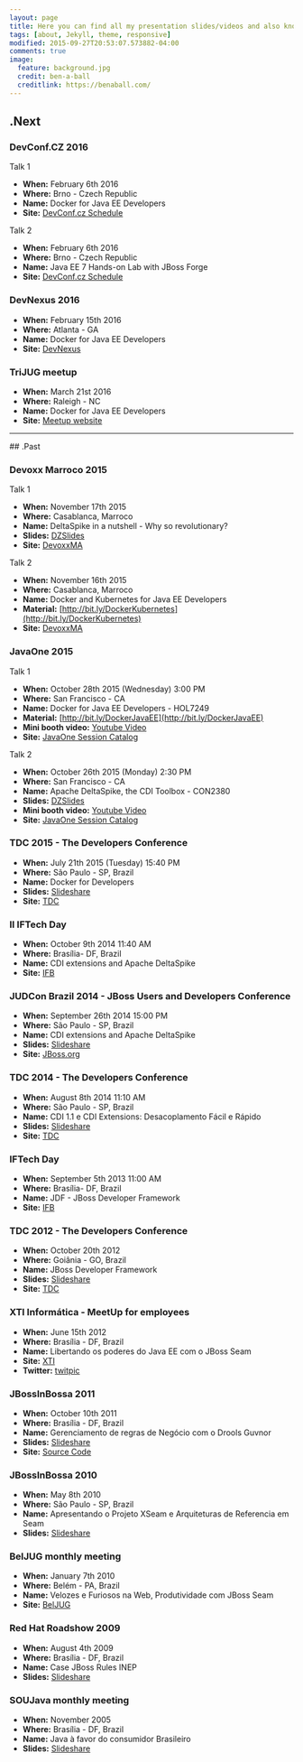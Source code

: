 ```yaml
---
layout: page
title: Here you can find all my presentation slides/videos and also know where you can find me in the future.
tags: [about, Jekyll, theme, responsive]
modified: 2015-09-27T20:53:07.573882-04:00
comments: true
image:
  feature: background.jpg
  credit: ben-a-ball
  creditlink: https://benaball.com/
---
```


## .Next


### DevConf.CZ 2016

Talk 1

- **When:** February 6th 2016
- **Where:** Brno - Czech Republic
- **Name:** Docker for Java EE Developers
- **Site:** [DevConf.cz Schedule](https://devconfcz2016.sched.org/event/5m0d/docker-for-java-ee-developers)

Talk 2

- **When:** February 6th 2016
- **Where:** Brno - Czech Republic
- **Name:** Java EE 7 Hands-on Lab with JBoss Forge
- **Site:** [DevConf.cz Schedule](https://devconfcz2016.sched.org/event/5m0x/java-ee-7-hands-on-lab-with-jboss-forge)

### DevNexus 2016
- **When:** February 15th 2016
- **Where:** Atlanta - GA
- **Name:** Docker for Java EE Developers
- **Site:** [DevNexus](https://www.devnexus.com/s/devnexus2016/presentations#id-5423)

### TriJUG meetup
- **When:** March 21st 2016
- **Where:** Raleigh - NC
- **Name:** Docker for Java EE Developers
- **Site:** [Meetup website](http://www.meetup.com/pt-BR/Triangle-Java-Users-Group/events/226005003/?eventId=226005003)

<hr>
## .Past

### Devoxx Marroco 2015

Talk 1

- **When:** November 17th 2015
- **Where:** Casablanca, Marroco
- **Name:** DeltaSpike in a nutshell - Why so revolutionary?
- **Slides:** [DZSlides](http://rafabene.com/deltaspike-cdi-toolbox/)
- **Site:** [DevoxxMA](http://cfp.devoxx.ma/2015/talk/CLL-0718/DeltaSpike_in_a_nutshell_-_Why_so_revolutionary%3F)

Talk 2

- **When:** November 16th 2015
- **Where:** Casablanca, Marroco
- **Name:** Docker and Kubernetes for Java EE Developers
- **Material:** [http://bit.ly/DockerKubernetes](http://bit.ly/DockerKubernetes)
- **Site:** [DevoxxMA](http://cfp.devoxx.ma/2015/talk/KWW-1312/Docker_and_Kubernetes_for_Java_EE_Developers)

### JavaOne 2015

Talk 1

- **When:** October 28th 2015 (Wednesday) 3:00 PM
- **Where:** San Francisco - CA
- **Name:** Docker for Java EE Developers - HOL7249
- **Material:** [http://bit.ly/DockerJavaEE](http://bit.ly/DockerJavaEE)
- **Mini booth video:** [Youtube Video](https://www.youtube.com/watch?v=pxVPkfT8DKo)
- **Site:** [JavaOne Session Catalog](https://events.rainfocus.com/oow15/catalog/oracle.jsp?search=HOL7249&search.event=openworldEvent&search.event=javaoneEvent)

Talk 2

- **When:** October 26th 2015 (Monday) 2:30 PM
- **Where:** San Francisco - CA
- **Name:** Apache DeltaSpike, the CDI Toolbox - CON2380
- **Slides:** [DZSlides](http://rafabene.com/deltaspike-cdi-toolbox/)
- **Mini booth video:** [Youtube Video](https://www.youtube.com/watch?v=3McmEi3cs_s)
- **Site:** [JavaOne Session Catalog](https://events.rainfocus.com/oow15/catalog/oracle.jsp?search=CON2380&search.event=javaoneEvent)

### TDC 2015 - The Developers Conference
- **When:** July 21th 2015 (Tuesday) 15:40 PM
- **Where:** São Paulo - SP, Brazil
- **Name:** Docker for Developers
- **Slides:** [Slideshare](http://www.slideshare.net/RafaelBenevides1/docker-for-java-developers)
- **Site:** [TDC](http://www.thedevelopersconference.com.br/tdc/2014/saopaulo/trilha-devops)

### II IFTech Day
- **When:** October 9th 2014  11:40 AM
- **Where:** Brasília- DF, Brazil
- **Name:** CDI extensions and Apache DeltaSpike
- **Site:** [IFB](http://www.ifb.edu.br/reitoria/reitoria/noticiasreitoria/7710-ifb-realiza-ii-iftechday)

### JUDCon Brazil 2014 - JBoss Users and Developers Conference
- **When:** September 26th 2014  15:00 PM
- **Where:** São Paulo - SP, Brazil
- **Name:** CDI extensions and Apache DeltaSpike
- **Slides:** [Slideshare](http://www.slideshare.net/RafaelBenevides1/cdi-extensions-e-deltaspike)
- **Site:** [JBoss.org](http://www.jboss.org/pt_BR/events/JUDCon/2014/brazil/agenda.html#CDI)

### TDC  2014 - The Developers Conference
- **When:** August 8th 2014  11:10 AM
- **Where:** São Paulo - SP, Brazil
- **Name:** CDI 1.1 e CDI Extensions: Desacoplamento Fácil e Rápido
- **Slides:** [Slideshare](http://www.slideshare.net/RafaelBenevides1/tdc-2014-sp-e-o-deltaspike)
- **Site:** [TDC](http://www.thedevelopersconference.com.br/tdc/2014/saopaulo/trilha-javaee)

### IFTech Day
- **When:** September 5th 2013  11:00 AM
- **Where:** Brasília- DF, Brazil
- **Name:** JDF - JBoss Developer Framework
- **Site:** [IFB](https://www.ifb.edu.br/attachments/5410_IFTechDay%20(1).pdf)

### TDC  2012 - The Developers Conference
- **When:** October 20th 2012
- **Where:** Goiânia - GO, Brazil
- **Name:** JBoss Developer Framework
- **Slides:** [Slideshare](http://www.slideshare.net/RafaelBenevides1/apresentao-jdf-no-tdc-2012)
- **Site:** [TDC](http://www.thedevelopersconference.com.br/tdc/2012/index.html#goiania)

### XTI Informática - MeetUp for employees
- **When:** June 15th 2012
- **Where:** Brasília - DF, Brazil
- **Name:** Libertando os poderes do Java EE com o JBoss Seam
- **Site:** [XTI](http://www.xti.com.br/noticias/meetup-xti-redhat.htm)
- **Twitter:** [twitpic](http://twitpic.com/a0ibfe)

### JBossInBossa 2011
- **When:** October 10th 2011
- **Where:** Brasília - DF, Brazil
- **Name:** Gerenciamento de regras de Negócio com o Drools Guvnor
- **Slides:** [Slideshare](http://www.slideshare.net/RafaelBenevides1/jbossinbossa-2011-brms)
- **Site:** [Source Code](https://github.com/rafabene/JBossInBossa)

### JBossInBossa 2010
- **When:** May 8th 2010
- **Where:** São Paulo - SP, Brazil
- **Name:** Apresentando o Projeto XSeam e Arquiteturas de Referencia em Seam
- **Slides:** [Slideshare](http://www.slideshare.net/RafaelBenevides1/jbossinbossa-2010)

### BelJUG monthly meeting
- **When:** January 7th 2010
- **Where:** Belém - PA, Brazil
- **Name:** Velozes e Furiosos na Web, Produtividade com JBoss Seam
- **Site:** [BelJUG](https://sites.google.com/a/beljug.com.br/site/eventos/reunioes/janeiro-2010)

### Red Hat Roadshow 2009
- **When:** August 4th 2009
- **Where:** Brasília - DF, Brazil
- **Name:** Case JBoss Rules INEP
- **Slides:** [Slideshare](http://www.slideshare.net/RafaelBenevides1/red-hat-roadshow-2009)

### SOUJava monthly meeting
- **When:** November 2005
- **Where:** Brasília - DF, Brazil
- **Name:** Java à favor do consumidor Brasileiro
- **Slides:** [Slideshare](http://www.slideshare.net/RafaelBenevides1/reunio-soujava-bsb-2005-java-a-favor-do-consumidor-brasileiro)

